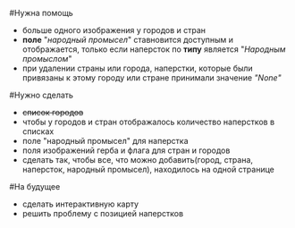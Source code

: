 #Нужна помощь
* больше одного изображения у городов и стран
* **поле** "_народный промысел_" ставновится доступным и отображается, только если наперсток по **типу** является "_Народным промыслом_"
* при удалении страны или города, наперстки, которые были привязаны к этому городу или стране принимали значение _"None"_

#Нужно сделать
* ~~список городов~~
* чтобы у городов и стран отображалось количество наперстков в списках
* поле "народный промысел" для наперстка
* поля изображений герба и флага для стран и городов
* сделать так, чтобы все, что можно добавить(город, страна, наперсток, народный промысел), находилось на одной странице

#На будущее
* сделать интерактивную карту
* решить проблему с позицией наперстков
